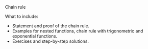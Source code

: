 Chain rule

What to include:
- Statement and proof of the chain rule.
- Examples for nested functions, chain rule with trigonometric and exponential functions.
- Exercises and step-by-step solutions.
